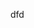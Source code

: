 dfd
<!--stackedit_data:
eyJoaXN0b3J5IjpbMTkyMzMxNDY2MiwyMDM5NjM1NjIsMTM2Nj
YxNzMyLDcxNTU4OTkxOSwtMjA5MzkwNDM2NCwxNTI4NzQxNDc4
LC01NjUwMTQ5OTksLTQ1OTk0NjczOCwxMzE2MzU0MTU2LDIwOT
I2NjE1NTksLTcxMDUyODcwLC03MTA1Mjg3MCwtMTc0NjI1ODMx
MywtMTAzNDM1NjUxNywxNDI4OTk3NzI4LC02NTQyMTE2MTAsNj
Q1MTE5ODgzLC04NTk1NDQ0MTksOTY1NjM3NDczLC0xMzgyMTE1
MzQxXX0=
-->